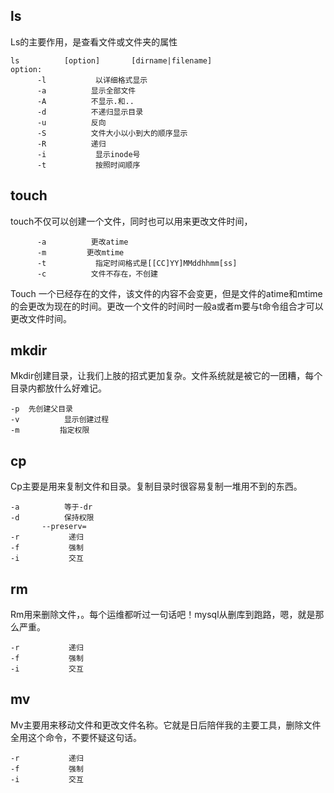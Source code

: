 
## ls

Ls的主要作用，是查看文件或文件夹的属性

```
ls          [option]       [dirname|filename]
option:
      -l           以详细格式显示
      -a          显示全部文件
      -A          不显示.和..
      -d          不递归显示目录
      -u          反向
      -S          文件大小以小到大的顺序显示
      -R          递归
      -i           显示inode号
      -t           按照时间顺序
```


## touch

touch不仅可以创建一个文件，同时也可以用来更改文件时间，
```
      -a          更改atime
      -m         更改mtime
      -t           指定时间格式是[[CC]YY]MMddhhmm[ss]
      -c          文件不存在，不创建
```
Touch 一个已经存在的文件，该文件的内容不会变更，但是文件的atime和mtime的会更改为现在的时间。更改一个文件的时间时一般a或者m要与t命令组合才可以更改文件时间。


## mkdir
Mkdir创建目录，让我们上肢的招式更加复杂。文件系统就是被它的一团糟，每个目录内都放什么好难记。
```
-p  先创建父目录
-v          显示创建过程
-m         指定权限
```


## cp
Cp主要是用来复制文件和目录。复制目录时很容易复制一堆用不到的东西。
```
-a          等于-dr
-d          保持权限
       --preserv=
-r           递归
-f           强制
-i           交互
```


## rm
Rm用来删除文件，。每个运维都听过一句话吧！mysql从删库到跑路，嗯，就是那么严重。
```
-r           递归
-f           强制
-i           交互
```


## mv
Mv主要用来移动文件和更改文件名称。它就是日后陪伴我的主要工具，删除文件全用这个命令，不要怀疑这句话。
```
-r           递归
-f           强制
-i           交互
```
